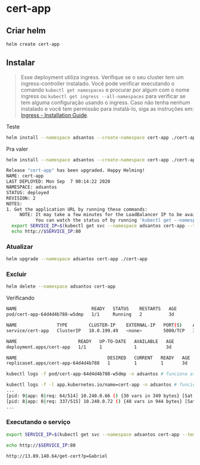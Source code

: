 # cert-app

## Criar helm

```bash
helm create cert-app
```

## Instalar

> Esse deployment utiliza ingress. Verifique se o seu cluster tem um ingress-controller instalado. Você pode verificar executando o comando `kubectl get namespaces` e procurar por algum com o nome ingress ou `kubectl get ingress --all-namespaces` para verificar se tem alguma configuração usando o ingress. Caso não tenha nenhum instalado e você tem permissão para instalá-lo, siga as instruções em: [Ingress - Installation Guide](https://kubernetes.github.io/ingress-nginx/deploy/).

Teste

```bash
helm install --namespace adsantos --create-namespace cert-app ./cert-app --dry-run --debug
```

Pra valer

```bash
helm install --namespace adsantos --create-namespace cert-app ./cert-app

Release "cert-app" has been upgraded. Happy Helming!
NAME: cert-app
LAST DEPLOYED: Mon Sep  7 00:14:22 2020
NAMESPACE: adsantos
STATUS: deployed
REVISION: 2
NOTES:
1. Get the application URL by running these commands:
     NOTE: It may take a few minutes for the LoadBalancer IP to be available.
           You can watch the status of by running 'kubectl get --namespace adsantos svc -w cert-app'
  export SERVICE_IP=$(kubectl get svc --namespace adsantos cert-app --template "{{ range (index .status.loadBalancer.ingress 0) }}{{.}}{{ end }}")
  echo http://$SERVICE_IP:80
```

### Atualizar

```bash
helm upgrade --namespace adsantos cert-app ./cert-app
```

### Excluir

```bash
helm delete --namespace adsantos cert-app
```

Verificando

```bash
NAME                            READY   STATUS    RESTARTS   AGE
pod/cert-app-64d4d4b788-w5dmp   1/1     Running   2          3d

NAME               TYPE        CLUSTER-IP    EXTERNAL-IP   PORT(S)    AGE
service/cert-app   ClusterIP   10.0.199.49   <none>        5000/TCP   3d

NAME                       READY   UP-TO-DATE   AVAILABLE   AGE
deployment.apps/cert-app   1/1     1            1           3d

NAME                                  DESIRED   CURRENT   READY   AGE
replicaset.apps/cert-app-64d4d4b788   1         1         1       3d
```

```bash
kubectl logs -f pod/cert-app-64d4d4b788-w5dmp -n adsantos # funciona até reiniciar o pod

kubectl logs -f -l app.kubernetes.io/name=cert-app -n adsantos # funciona sempre
...
[pid: 9|app: 0|req: 64/514] 10.240.0.66 () {30 vars in 349 bytes} [Sat Sep 12 23:56:04 2020] GET / => generated 2 bytes in 0 msecs (HTTP/1.1 200) 2 headers in 78 bytes (1 switches on core 0)
[pid: 8|app: 0|req: 337/515] 10.240.0.72 () {48 vars in 944 bytes} [Sat Sep 12 23:56:00 2020] GET /get-cert?p=Stela%20Tiberio => generated 232972 bytes in 5900 msecs via sendfile() (HTTP/1.1 200) 7 headers in 311 bytes (0 switches on core 0)
...
```

### Executando o serviço

```bash
export SERVICE_IP=$(kubectl get svc --namespace adsantos cert-app --template "{{ range (index .status.loadBalancer.ingress 0) }}{{.}}{{ end }}")

echo http://$SERVICE_IP:80

http://13.89.140.64/get-cert?p=Gabriel
```
